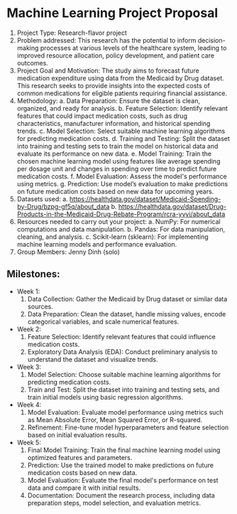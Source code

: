 # Machine Learning Project Proposal
1.	Project Type: Research-flavor project
2.	Problem addressed: This research has the potential to inform decision-making processes at various levels of the healthcare system, leading to improved resource allocation, policy development, and patient care outcomes.
3.	Project Goal and Motivation: The study aims to forecast future medication expenditure using data from the Medicaid by Drug dataset. This research seeks to provide insights into the expected costs of common medications for eligible patients requiring financial assistance.
4.	Methodology:
    a.	Data Preparation: Ensure the dataset is clean, organized, and ready for analysis. 
    b.	Feature Selection: Identify relevant features that could impact medication costs, such as drug characteristics, manufacturer information, and historical spending trends.
    c.	Model Selection: Select suitable machine learning algorithms for predicting medication costs. 
    d.	Training and Testing: Split the dataset into training and testing sets to train the model on historical data and evaluate its performance on new data.
    e.	Model Training: Train the chosen machine learning model using features like average spending per dosage unit and changes in spending over time to predict future medication costs.
    f.	Model Evaluation: Assess the model's performance using metrics.
    g.	Prediction: Use model’s evaluation to make predictions on future medication costs based on new data for upcoming years.
5.	Datasets used: 
    a.  https://healthdata.gov/dataset/Medicaid-Spending-by-Drug/bzpg-gf5q/about_data
    b.	https://healthdata.gov/dataset/Drug-Products-in-the-Medicaid-Drug-Rebate-Program/rcra-yvyi/about_data
6.	Resources needed to carry out your project:
    a.	NumPy: For numerical computations and data manipulation.
    b.	Pandas: For data manipulation, cleaning, and analysis.
    c.	Scikit-learn (sklearn): For implementing machine learning models and performance evaluation.
7.	Group Members: Jenny Dinh (solo)

## Milestones:
- Week 1:
    1.	Data Collection: Gather the Medicaid by Drug dataset or similar data sources.
    2.	Data Preparation: Clean the dataset, handle missing values, encode categorical variables, and scale numerical features.
- Week 2:
    1.	Feature Selection: Identify relevant features that could influence medication costs.
    2.	 Exploratory Data Analysis (EDA): Conduct preliminary analysis to understand the dataset and visualize trends.
- Week 3:
    1.	Model Selection: Choose suitable machine learning algorithms for predicting medication costs.
    2.	Train and Test: Split the dataset into training and testing sets, and train initial models using basic regression algorithms.
- Week 4:
    1.	Model Evaluation: Evaluate model performance using metrics such as Mean Absolute Error, Mean Squared Error, or R-squared.
    2.	Refinement: Fine-tune model hyperparameters and feature selection based on initial evaluation results.	
- Week 5:
    1.	Final Model Training: Train the final machine learning model using optimized features and parameters.
    2.	Prediction: Use the trained model to make predictions on future medication costs based on new data.
    3.	Model Evaluation: Evaluate the final model's performance on test data and compare it with initial results.
    4.	Documentation: Document the research process, including data preparation steps, model selection, and evaluation metrics.
